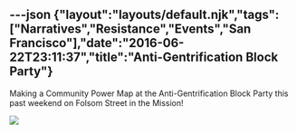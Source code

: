 ---json
{"layout":"layouts/default.njk","tags":["Narratives","Resistance","Events","San Francisco"],"date":"2016-06-22T23:11:37","title":"Anti-Gentrification Block Party"}
---

Making a Community Power Map at the Anti-Gentrification Block Party this past weekend on Folsom Street in the Mission! 

![](https://images.squarespace-cdn.com/content/v1/52b7d7a6e4b0b3e376ac8ea2/1466636878921-AQF6WB3P34PHZ5HJA4KF/ke17ZwdGBToddI8pDm48kJ09lsZAItu55B7Y-ulAjmdZw-zPPgdn4jUwVcJE1ZvWgCjmTad1QpYCGph9EV4QZUJFbgE-7XRK3dMEBRBhUpx1nrhdDLcMAvzKbo-_qP8e8A1IZZ6Xo42NvFxQcJxwYciv0-pRGtRRiuy5aM_CPr8/image-asset.png)